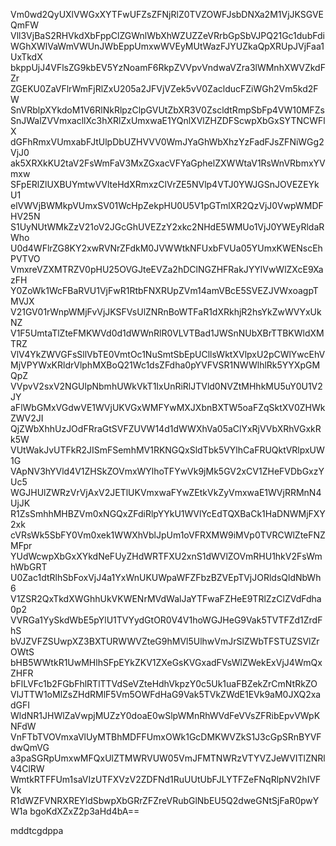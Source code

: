 Vm0wd2QyUXlVWGxXYTFwUFZsZFNjRlZ0TVZOWFJsbDNXa2M1VjJKSGVEQmFW
Vll3VjBaS2RHVkdXbFppClZGWnlWbXhWZUZZeVRrbGpSbVJPQ21Gc1dubFdi
WGhXWlVaWmVWUnJWbEppUmxwWVEyMUtWazFJYUZkaQpXRUpJVjFaa1UxTkdX
bkppUjJ4VFlsZG9kbEV5YzNoamF6RkpZVVpvVndwaVZra3lWMnhXWVZkdFZr
ZGEKU0ZaVFlrWmFjRlZxU205a2JFVjVZek5vV0ZaclducFZiWGh2Vm5kd2FW
SnVRblpXYkdoM1V6RlNkRlpzClpGVUtZbXR3V0ZscldtRmpSbFp4VW10MFZs
SnJWalZVVmxacllXc3hXRlZxUmxwaE1YQnlXVlZHZDFScwpXbGxSYTNCWFlX
dGFhRmxVUmxabFJtUlpDbUZHVVV0WmJYaGhWbXhzYzFadFJsZFNiWGg2VjJ0
ak5XRXkKU2taV2FsWmFaV3MxZGxacVFYaGphelZXWWtaV1RsWnVRbmxYVmxw
SFpERlZlUXBUYmtwVVlteHdXRmxzClVrZE5NVlp4VTJ0YWJGSnJOVEZEYkU1
elVWVjBWMkpVUmxSV01WcHpZekpHU0U5V1pGTmlXR2QzVjJ0VwpWMDFHV25N
S1UyNUtWMkZzV21oV2JGcGhUVEZzY2xkc2NHdE5WMUo1VjJ0YWEyRldaRWho
U0d4WFlrZG8KY2xwRVNrZFdkM0JVWWtkNFUxbFVUa05YUmxKWENscEhPVTVO
VmxreVZXMTRZV0pHU25OVGJteEVZa2hDClNGZHFRakJYYlVwWlZXcE9XazFH
Y0ZoWk1WcFBaRVU1VjFwR1RtbFNXRUpZVm14amVBcE5SVEZJVWxoagpTMVJX
V21GV01rWnpWMjFvVjJKSFVsUlZNRnBoWTFaR1dXRkhjR2hsYkZwWVYxUkNZ
V1F5UmtaTlZteFMKWVd0d1dWWnRlR0VLVTBad1JWSnNUbXBrTTBKWldXMTRZ
VlV4YkZWVGFsSllVbTE0VmtOc1NuSmtSbEpUCllsWktXVlpxU2pCWlYwcEhV
MjVPYWxKRldrVlphMXBoQ21Wc1dsZFdha0pYVFVSR1NWWlhlRk5YYXpGMQpZ
VVpvV2sxV2NGUlpNbmhUWkVkT1IxUnRiRlJTVld0NVZtMHhkMU5uY0U1V2JY
aFlWbGMxVGdwVE1WVjUKVGxWMFYwMXJXbnBXTW5oaFZqSktXV0ZHWkZWV2JI
QjZWbXhhUzJOdFRraGtSVFZUVW14d1dWWXhVa05aClYxRjVVbXRhVGxkRk5W
VUtWakJvUTFkR2JISmFSemhMV1RKNGQxSldTbk5VYlhCaFRUQktVRlpxUW1G
VApNV3hYVld4V1ZHSkZOVmxWYlhoTFYwVk9jMk5GV2xCV1ZHeFVDbGxzYUc5
WGJHUlZWRzVrVjAxV2JETlUKVmxwaFYwZEtkVkZyVmxwaE1WVjRRMnN4UjJK
R1ZsSmhhMHBZVm0xNGQxZFdiRlpYYkU1WVlYcEdTQXBaCk1HaDNWMjFXY2xk
cVRsWk5SbFY0Vm0xek1WWXhVblJpUm1oVFRXMW9iMVp0TVRCWlZteFNZMFpr
YUdWcwpXbGxXYkdNeFUyZHdWRTFXU2xnS1dWVlZOVmRHU1hkV2FsWmhWbGRT
U0Zac1dtRlhSbFoxVjJ4a1YxWnUKUWpaWFZFbzBZVEpTVjJORldsQldNbWh6
V1ZSR2QxTkdXWGhhUkVKWENrMVdWalJaYTFwaFZHeE9TRlZzClZVdFdha0p2
VVRGa1YySkdWbE5pYlU1TVYydGtOR0V4V1hoWGJHeG9Vak5TVTFZd1ZrdFhS
bVJZVFZSUwpXZ3BXTURWWVZteG9hMVl5UlhwVmJrSlZWbTFSTUZSVlZrOWtS
bHB5WWtkR1UwMHlhSFpEYkZKV1ZXeGsKVGxadFVsWlZWekExVjJ4WmQxZHFR
bFlLVFc1b2FGbFhlRTlTTVdSeVZteHdhVkpzY0c5Uk1uaFBZekZrCmNtRkZO
VlJTTW1oMlZsZHdRMlF5Vm5OWFdHaG9Vak5TVkZWdE1EVk9aM0JXQ2xadGFI
WldNR1JHWlZaVwpjMUZzY0doaE0wSlpWMnRhWVdFeVVsZFRibEpvVWpKNFdW
VnFTbTVOVmxaVlUyMTBhMDFFUmxOWk1GcDMKWVZkS1J3cGpSRnBYVFdwQmVG
a3paSGRpUmxwMFQxUlZTMWRVUW05VmJFMTNWRzVTYVZJeWVITlZNRlV4ClRW
WmtkRTFFUm1saVIzUTFXVzV2ZDFNd1RuUUtUbFJLYTFZeFNqRlpNV2hIVFVk
R1dWZFVNRXREYldSbwpXbGRrZFZreVRubGlNbEU5Q2dweGNtSjFaR0pwYW1a
bgoKdXZxZ2p3aHd4bA==

mddtcgdppa